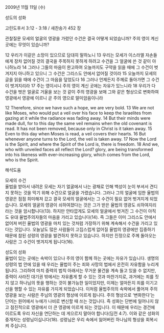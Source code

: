 2009년 11월 11일 (수)

성도의 성화



고린도후서 3:12 - 3:18 / 새찬송가 452 장


관찰질문
모세의 얼굴의 영광을 가렸던 수건은 결국 어떻게 되었습니까?
주의 영이 계신 곳에는 무엇이 있습니까?

12 우리가 이같은 소망이 있으므로 담대히 말하노니 
13 우리는 모세가 이스라엘 자손들에게 장차 없어질 것의 결국을 주목하지 못하게 하려고 수건을 그 얼굴에 쓴 것 같이 아니하노라 14 그러나 그들의 마음이 완고하여 오늘까지도 구약을 읽을 때에 그 수건이 벗겨지지 아니하고 있으니 그 수건은 그리스도 안에서 없어질 것이라 15 오늘까지 모세의 글을 읽을 때에 수건이 그 마음을 덮었도다 16 그러나 언제든지 주께로 돌아가면 그 수건이 벗겨지리라 17 주는 영이시니 주의 영이 계신 곳에는 자유가 있느니라 18 우리가 다 수건을 벗은 얼굴로 거울을 보는 것 같이 주의 영광을 보매 그와 같은 형상으로 변화하여 영광에서 영광에 이르니 곧 주의 영으로 말미암음이니라 

12 Therefore, since we have such a hope, we are very bold. 13 We are not like Moses, who would put a veil over his face to keep the Israelites from gazing at it while the radiance was fading away. 14 But their minds were made dull, for to this day the same veil remains when the old covenant is read. It has not been removed, because only in Christ is it taken away. 15 Even to this day when Moses is read, a veil covers their hearts. 16 But whenever anyone turns to the Lord, the veil is taken away. 17 Now the Lord is the Spirit, and where the Spirit of the Lord is, there is freedom. 18 And we, who with unveiled faces all reflect the Lord? glory, are being transformed into his likeness with ever-increasing glory, which comes from the Lord, who is the Spirit.

해석도움





모세의 수건  
율법을 받아서 내려온 모세는 자기 얼굴에서 나는 광채로 인해 백성이 눈이 부셔서 견디지 못하는 것을 막기 위해 수건으로 얼굴을 가렸습니다. 그러나 그의 얼굴에 임한 율법의 영광은 점점 희미해져 갔고 결국 모세의 얼굴에서는 그 수건이 필요 없어 벗겨지게 되었습니다. 모세의 얼굴의 영광이 쇠하여졌다는 것은 그가 받은 율법의 영광도 쇠하여지리라는 것을 암시합니다(13). 하지만 안타깝게도 모세의 얼굴에서 벗겨진 그 수건이 아직도 유대 율법주의자들의 마음을 가리고 있습니다(14). 즉 그들은 이미 그리스도 안에서 없어져 버린 율법의 영광을 마치 있는 것처럼 가장하기 위해 계속해서 수건을 가리고 있다는 것입니다. 오늘날도 많은 사람들이 고집스럽게 없어질 율법의 영광에만 집중하기 때문에 참된 성령의 영광을 발견하지 못하고 있습니다. 하지만 진정으로 주께 돌아오는 사람은 그 수건이 벗겨지게 됩니다(16).  

성도의 성화  
율법이 있는 곳에는 속박이 있으나 주의 영이 함께 하는 곳에는 자유가 있습니다. 생명의 성령의 법 안에 있을 때 우리는 율법이 주는 죄와 사망의 법에서 온전히 자유함을 누리게 됩니다. 그리하여 마치 중력의 법칙 아래서는 무거운 물건을 계속 들고 있을 수 없지만, 중력이 사라진 대기권 밖에서는 자유롭게 할 수 있는 것과 마찬가지로, 과거에는 죄를 짓지 않고 하나님의 뜻을 행하는 것이 불가능한 일이었지만, 이제는 얼마든지 죄를 이기고 선을 행할 수 있는 자유를 가지게 되었습니다. 이처럼 율법주의의 속박에서 풀어져 주의 영광을 보는 사람은 주님의 영광의 형상에 이르게 됩니다. 주의 형상으로 ‘변화한다’는 단어는 원어에서 누에가 나비로 변신할 때 쓰는 것입니다. 즉 성화는 단번에 일어나지 않고 점진적으로 영광에서 더 큰 영광에 이르게 되는 것입니다. 이 때문에 우리는 경건에 이르도록 우리 자신을 연단하는 데 게으르지 말아야 합니다(딤전 4:7). 이와 같은 성화의 중개자는 성령님이십니다(18). 성령님은 우리 속에서 잃어버린 하나님의 형상을 회복시켜 주십니다.
